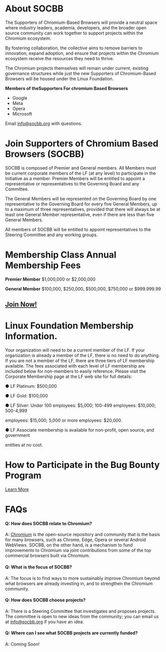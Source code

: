 # About SOCBB

The Supporters of Chromium-Based Browsers will provide a neutral space where industry leaders, academia, developers, and the broader open source community can work together to support projects within the Chromium ecosystem.

By fostering collaboration, the collective aims to remove barriers to innovation, expand adoption, and ensure that projects within the Chromium ecosystem receive the resources they need to thrive.

 

The Chromium projects themselves will remain under current, existing governance structures while just the new Supporters of Chromium-Based Browsers will be housed under the Linux Foundation.

**Members of theSupporters For chromium Based Browsers**



* Google
* Meta
* Opera
* Microsoft

Email [info@socbb.org](mailto:info@socbb.org) with questions.


# Join Supporters of Chromium Based Browsers (SOCBB)

SOCBB is composed of Premier and General members. All Members must be current corporate members of the LF (at any level) to participate in the Initiative as a member. Premier Members will be entitled to appoint a representative or representatives to the Governing Board and any Committee. 

The General Members will be represented on the Governing Board by one representative to the Governing Board for every five General Members, up to a maximum of three representatives, provided that there will always be at least one General Member representative, even if there are less than five General Members. 

All members of SOCBB will be entitled to appoint representatives to the Steering Committee and any working groups.


# Membership Class Annual Membership Fees

**Premier Member** $1,000,000 or $2,000,000

**General Member** $100,000, $250,000, $500,000, $750,000 or $999.999.99

## [Join Now!](https://www.linuxfoundation.org/supporters-of-chromium-based-browsers)


# Linux Foundation Membership Information. 

Your organization will need to be a current member of the LF. If your organization is already a member of the LF, there is no need to do anything. If you are not a member of the LF, there are three tiers of LF membership available. The fees associated with each level of LF membership are included below for non-members to easily reference. Please visit the Corporate Membership page at the LF web site for full details:

● LF Platinum: $500,000

● LF Gold: $100,000

● LF Silver: Under 100 employees: $5,000; 100-499 employees: $10,000; 500-4,999

employees: $15,000; 5,000 or more employees: $20,000.

● LF Associate membership is available for non-profit, open source, and government

entities at no cost.


# How to Participate in the Bug Bounty Program

[Learn More](https://github.com/Supporters-Of-Chromium-Based-Browsers/Bug-Bounty-Program)


# FAQs

#### Q: How does SOCBB relate to Chromium?
A: [Chromium](https://www.chromium.org/Home/) is the open-source repository and community that is the basis for many browsers, such as Chrome, Edge, Opera or several Android WebViews. SOCBB, on the other hand, is a mechanism to fund improvements to Chromium via joint contributions from some of the top commercial browsers built via Chromium.

#### Q: What is the focus of SOCBB? 
A: The focus is to find ways to more sustainably improve Chromium beyond what browsers are already investing in, and to strengthen the Chromium community.

#### Q: How does SOCBB choose projects?
A: There is a Steering Committee that investigates and proposes projects. The committee is open to new ideas from the community; you can email us at [info@socbb.org](info@socbb.org) if you have an idea.

#### Q: Where can I see what SOCBB projects are currently funded?
A: Coming Soon!
